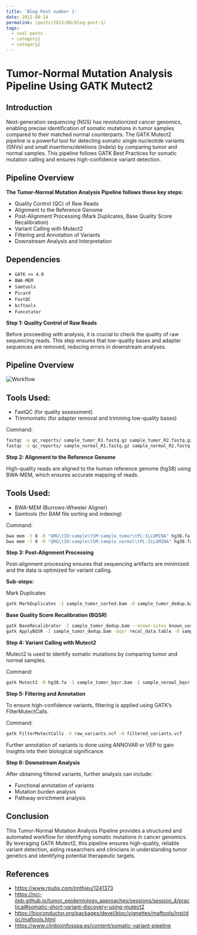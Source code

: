 ```yaml
---
title: 'Blog Post number 1'
date: 2012-08-14
permalink: /posts/2012/08/blog-post-1/
tags:
  - cool posts
  - category1
  - category2
---
```


# Tumor-Normal Mutation Analysis Pipeline Using GATK Mutect2

## Introduction

Next-generation sequencing (NGS) has revolutionized cancer genomics, enabling precise identification of somatic mutations in tumor samples compared to their matched normal counterparts. The GATK Mutect2 pipeline is a powerful tool for detecting somatic single nucleotide variants (SNVs) and small insertions/deletions (indels) by comparing tumor and normal samples. This pipeline follows GATK Best Practices for somatic mutation calling and ensures high-confidence variant detection.

## Pipeline Overview

**The Tumor-Normal Mutation Analysis Pipeline follows these key steps:**

- Quality Control (QC) of Raw Reads
- Alignment to the Reference Genome
- Post-Alignment Processing (Mark Duplicates, Base Quality Score Recalibration)
- Variant Calling with Mutect2
- Filtering and Annotation of Variants
- Downstream Analysis and Interpretation

## Dependencies
- `GATK >= 4.0`
- `BWA-MEM`
- `Samtools`
- `Picard`
- `FastQC`
- `bcftools`
- `Funcotator`

**Step 1: Quality Control of Raw Reads**

Before proceeding with analysis, it is crucial to check the quality of raw sequencing reads. This step ensures that low-quality bases and adapter sequences are removed, reducing errors in downstream analyses.

## Pipeline Overview
![Workflow](somatic_workflow_diagram.png)

## Tools Used:

- FastQC (for quality assessment)
- Trimmomatic (for adapter removal and trimming low-quality bases)

Command:
```bash
fastqc -o qc_reports/ sample_tumor_R1.fastq.gz sample_tumor_R2.fastq.gz
fastqc -o qc_reports/ sample_normal_R1.fastq.gz sample_normal_R2.fastq.gz
```

**Step 2: Alignment to the Reference Genome**

High-quality reads are aligned to the human reference genome (hg38) using BWA-MEM, which ensures accurate mapping of reads.

## Tools Used:

- BWA-MEM (Burrows-Wheeler Aligner)
- Samtools (for BAM file sorting and indexing)

Command:
```bash
bwa mem -t 8 -R "@RG\tID:sample\tSM:sample_tumor\tPL:ILLUMINA" hg38.fa sample_tumor_R1.fastq.gz sample_tumor_R2.fastq.gz | samtools sort -o sample_tumor_sorted.bam
bwa mem -t 8 -R "@RG\tID:sample\tSM:sample_normal\tPL:ILLUMINA" hg38.fa sample_normal_R1.fastq.gz sample_normal_R2.fastq.gz | samtools sort -o sample_normal_sorted.bam
```

**Step 3: Post-Alignment Processing**

Post-alignment processing ensures that sequencing artifacts are minimized and the data is optimized for variant calling.

**Sub-steps:**

Mark Duplicates
```bash
gatk MarkDuplicates -I sample_tumor_sorted.bam -O sample_tumor_dedup.bam -M tumor_metrics.txt
```

**Base Quality Score Recalibration (BQSR)**
```bash
gatk BaseRecalibrator -I sample_tumor_dedup.bam --known-sites known_variants.vcf -O recal_data.table
gatk ApplyBQSR -I sample_tumor_dedup.bam -bqsr recal_data.table -O sample_tumor_bqsr.bam
```

**Step 4: Variant Calling with Mutect2**

Mutect2 is used to identify somatic mutations by comparing tumor and normal samples.

Command:
```bash
gatk Mutect2 -R hg38.fa -I sample_tumor_bqsr.bam -I sample_normal_bqsr.bam -normal normal_sample -pon panel_of_normals.vcf -O raw_variants.vcf
```

**Step 5: Filtering and Annotation**

To ensure high-confidence variants, filtering is applied using GATK’s FilterMutectCalls.

Command:
```bash
gatk FilterMutectCalls -V raw_variants.vcf -O filtered_variants.vcf
```

Further annotation of variants is done using ANNOVAR or VEP to gain insights into their biological significance.

**Step 6: Downstream Analysis**

After obtaining filtered variants, further analysis can include:

- Functional annotation of variants
- Mutation burden analysis
- Pathway enrichment analysis

## Conclusion

This Tumor-Normal Mutation Analysis Pipeline provides a structured and automated workflow for identifying somatic mutations in cancer genomics. By leveraging GATK Mutect2, this pipeline ensures high-quality, reliable variant detection, aiding researchers and clinicians in understanding tumor genetics and identifying potential therapeutic targets.

## References
- https://www.rpubs.com/nnthieu/1241373
- https://nci-iteb.github.io/tumor_epidemiology_approaches/sessions/session_4/practical#somatic-short-variant-discovery-using-mutect2
- https://bioconductor.org/packages/devel/bioc/vignettes/maftools/inst/doc/maftools.html
- https://www.clinbioinfosspa.es/content/somatic-variant-pipeline

